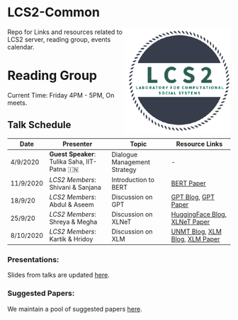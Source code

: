 # LCS2-Common
<img src="misc/34369760.png" width="240" align="right">

Repo for Links and resources related to LCS2 server, reading group, events calendar.

# Reading Group
Current Time: Friday 4PM - 5PM, On meets.

## Talk Schedule

| Date       | Presenter     |  Topic     | Resource Links |
|-------------|--------|--------|---------|
| 4/9/2020 | **Guest Speaker**: Tulika Saha, IIT-Patna :india:| Dialogue Management Strategy |-|
| 11/9/2020 | *LCS2 Members*: Shivani & Sanjana | Introduction to BERT | [BERT Paper](https://arxiv.org/pdf/1810.04805.pdf) |
| 18/9/20 | *LCS2 Members*: Abdul & Aseem | Discussion on GPT |[GPT Blog](https://huggingface.co/transformers/model_doc/gpt.html), [GPT Paper](https://cdn.openai.com/research-covers/language-unsupervised/language_understanding_paper.pdf) |
| 25/9/20 | *LCS2 Members*: Shreya & Megha | Discussion on XLNeT | [HuggingFace Blog](https://huggingface.co/transformers/model_doc/xlnet.html), [XLNeT Paper](https://arxiv.org/abs/1906.08237) |
| 8/10/2020 | *LCS2 Members*: Kartik & Hridoy | Discussion on XLM | [UNMT Blog](https://yashuseth.blog/2019/03/03/how-can-unsupervised-neural-machine-translation-work/), [XLM Blog](https://towardsdatascience.com/xlm-cross-lingual-language-model-33c1fd1adf82), [XLM Paper](https://arxiv.org/abs/1911.02116) |

### Presentations:
Slides from talks are updated [here](https://drive.google.com/drive/folders/1__p6NWTCM2qAqBhSuE7XsdXMZAnUrFQk).
### Suggested Papers:
We maintain a pool of suggested papers [here](https://docs.google.com/spreadsheets/d/1SMzWuNEBQVDKY94v--ciUuyya3NMdlWnt-qtqbUueMM/edit?usp=sharing).
